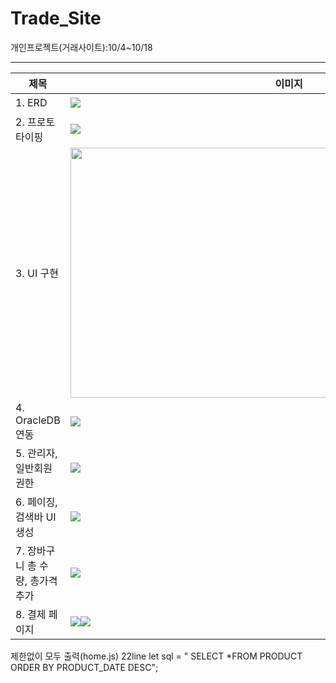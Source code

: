 # Trade_Site
개인프로젝트(거래사이트):10/4~10/18

---
|제목|이미지|설명|
|----|----------|--|
| 1. ERD |  <img src="https://user-images.githubusercontent.com/33335762/193827476-3a7fee2e-5530-4893-9891-18430edee05b.png"/> |ERD클라우드를 사용하여 만들었음_https://www.erdcloud.com/|
| 2. 프로토타이핑 |  <img src="https://user-images.githubusercontent.com/33335762/193828366-12d93cb2-1046-44f9-8074-90a73da727c0.png"/> |https://ovenapp.io/view/88pR3P91eguqbIJ2zaKkucn6ikZ6HM4h/|
| 3. UI 구현 |  <img src="https://user-images.githubusercontent.com/33335762/195088033-edc633e5-65b0-4a77-b203-305c3ad17f07.png" width="700" height="400"/> ||
| 4. OracleDB 연동 |  <img src="https://user-images.githubusercontent.com/33335762/195088805-217eb0b9-8441-4abd-b9c0-87d407b32332.png"/> ||
| 5. 관리자,일반회원 권한|  <img src="https://user-images.githubusercontent.com/33335762/195089462-d662529d-d067-4061-b0b8-c1623a54114b.png"/> |추가적으로 레이아웃에 대해 배웠다. https://couchcoding.tistory.com/310|
| 6. 페이징, 검색바 UI 생성|  <img src="https://user-images.githubusercontent.com/33335762/195989792-ef3844c6-13ba-4246-b2a1-57c71d9fbfb6.png"/> ||
| 7. 장바구니 총 수량, 총가격 추가|  <img src="https://user-images.githubusercontent.com/33335762/196424051-961d70df-2899-4390-b2b2-7789fd639091.png"/> |추가적으로 TO_CHAR(PRODUCT_PRICE,'FM999,999,999')AS PROD_PRICE 로 가격 천단위 콤마 찍어주었음.|
| 8. 결제 페이지 |  <img src="https://user-images.githubusercontent.com/33335762/196423758-726d5725-00a9-4a99-aeb5-b4fd2e7b5d1e.png"/><img src="https://user-images.githubusercontent.com/33335762/196423807-33205ee4-ee62-41cd-bfda-4dafb8da781d.png"/> | 결제 버튼 클릭시 카카오페이 결제수단으로 이동하기|





제한없이 모두 출력(home.js) 22line
  let sql = "  SELECT *FROM PRODUCT ORDER BY PRODUCT_DATE DESC";





